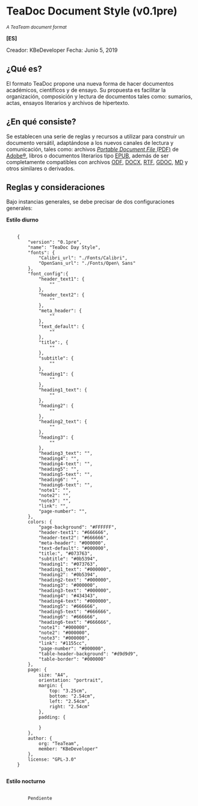 # TeaDoc Document Style (v0.1pre)
<small>*A TeaTeam document format*</small>

**[ES]**

Creador: KBeDeveloper
Fecha:   Junio 5, 2019

¿Qué es?
--------
El formato TeaDoc propone una nueva forma de hacer documentos académicos, científicos y de ensayo. Su propuesta es facilitar la organización, composición y lectura de documentos tales como: sumarios, actas, ensayos literarios y archivos de hipertexto.

¿En qué consiste?
-----------------
Se establecen una serie de reglas y recursos a utilizar para construir un documento versátil, adaptándose a los nuevos canales de lectura y comunicación, tales como: archivos <a href="https://acrobat.adobe.com/la/es/acrobat/about-adobe-pdf.html" target="_blank">*Portable Document File* (PDF)</a> de <a href="https://adobe.com/" target="_blank">Adobe&reg;</a>, libros o documentos literarios tipo <a href="https://www.w3.org/publishing/groups/epub3-cg/" target="_blank">EPUB</a>, además de ser completamente compatibles con archivos <a href="https://www.oasis-open.org/committees/tc_home.php?wg_abbrev=office" target="_blank">ODF</a>, <a href="https://www.ecma-international.org/publications/standards/Ecma-376.htm" target="_blank">DOCX</a>, <a href="https://docs.microsoft.com/en-us/windows/desktop/msi/rtf-type" target="_blank">RTF</a>, <a href="https://www.google.com/docs/about/" target="_blank">GDOC</a>, <a href="https://daringfireball.net/projects/markdown/" target="_blank">MD</a> y otros similares o derivados.

Reglas y consideraciones
------------------------
Bajo instancias generales, se debe precisar de dos configuraciones generales:

**Estilo diurno**

<pre>
    <code>
    {
        "version": "0.1pre",
        "name": "TeaDoc Day Style",
        "fonts": {
            "Calibri_url": "./Fonts/Calibri",
            "OpenSans_url": "./Fonts/Open\ Sans"
        },            
        "font_config":{
            "header_text1": {
                ""
            },
            "header_text2": {
                ""
            },
            "meta_header": {
                ""
            },
            "text_default": {
                ""
            },
            "title":, {
                ""
            },
            "subtitle": {
                ""
            },
            "heading1": {
                ""
            },
            "heading1_text": {
                ""
            },
            "heading2": {
                ""
            },
            "heading2_text": {
                ""
            },
            "heading3": {
                ""
            },
            "heading3_text": "",
            "heading4": "",
            "heading4-text": "",
            "heading5": "",
            "heading5-text": "",
            "heading6": "",
            "heading6-text": "",
            "note1": "",
            "note2": "",
            "note3": "",
            "link": "",
            "page-number": "",
        },
        colors: {
            "page-background": "#FFFFFF",
            "header-text1": "#666666",
            "header-text2": "#666666",
            "meta-header": "#000000",
            "text-default": "#000000",
            "title:", "#073763",
            "subtitle": "#0b5394",
            "heading1": "#073763",
            "heading1_text": "#000000",
            "heading2": "#0b5394",
            "heading2-text": "#000000",
            "heading3": "#000000",
            "heading3-text": "#000000",
            "heading4": "#434343",
            "heading4-text": "#000000",
            "heading5": "#666666",
            "heading5-text": "#666666",
            "heading6": "#666666",
            "heading6-text": "#666666",
            "note1": "#000000",
            "note2": "#000000",
            "note3": "#000000",
            "link": "#1155cc",
            "page-number": "#000000",
            "table-header-background": "#d9d9d9",
            "table-border": "#000000"
        },
        page: {
            size: "A4",
            orientation: "portrait",
            margin: {
                top: "3.25cm",
                bottom: "2.54cm",
                left: "2.54cm",
                right: "2.54cm"
            },
            padding: {

            }
        },
        author: {
            org: "TeaTeam",
            member: "KBeDeveloper"
        },
        license: "GPL-3.0"
    }
    </code>
</pre>
    
**Estilo nocturno**
<pre>
    <code>
        Pendiente
    </code>
</pre>